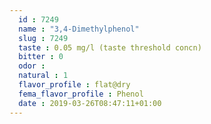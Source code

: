```yaml
---
  id : 7249
  name : "3,4-Dimethylphenol"
  slug : 7249
  taste : 0.05 mg/l (taste threshold concn)
  bitter : 0
  odor : 
  natural : 1
  flavor_profile : flat@dry
  fema_flavor_profile : Phenol
  date : 2019-03-26T08:47:11+01:00
---
```



